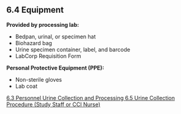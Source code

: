 ## 6.4 Equipment

**Provided by processing lab:**

* Bedpan, urinal, or specimen hat
* Biohazard bag
* Urine specimen container, label, and barcode
* LabCorp Requisition Form

**Personal Protective Equipment (PPE):**

* Non-sterile gloves
* Lab coat


<div class="center">
<div class="btn-group">
  <a href=":pages_path:/manuals/urine-collection-processing/6-03-personnel.md" class="btn btn-default">
    <span class="glyphicon glyphicon-chevron-left"></span>
    6.3 Personnel
  </a>

  <a href=":pages_path:/manuals/urine-collection-processing" class="btn btn-default">
    <span class="glyphicon glyphicon-chevron-up"></span>
    Urine Collection and Processing
  </a>

  <a href=":pages_path:/manuals/urine-collection-processing/6-05-urine-collection-procedure.md" class="btn btn-default">
    6.5 Urine Collection Procedure (Study Staff or CCI Nurse)
    <span class="glyphicon glyphicon-chevron-right"></span>
  </a>
</div>
</div>
